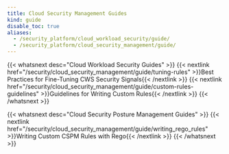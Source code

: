 ```yaml
---
title: Cloud Security Management Guides
kind: guide
disable_toc: true
aliases:
  - /security_platform/cloud_workload_security/guide/
  - /security_platform/cloud_security_management/guide/
---
```


{{< whatsnext desc="Cloud Workload Security Guides" >}}
    {{< nextlink href="/security/cloud_security_management/guide/tuning-rules" >}}Best Practices for Fine-Tuning CWS Security Signals{{< /nextlink >}}
    {{< nextlink href="/security/cloud_security_management/guide/custom-rules-guidelines" >}}Guidelines for Writing Custom Rules{{< /nextlink >}}
{{< /whatsnext >}}

{{< whatsnext desc="Cloud Security Posture Management Guides" >}}
    {{< nextlink href="/security/cloud_security_management/guide/writing_rego_rules" >}}Writing Custom CSPM Rules with Rego{{< /nextlink >}}
{{< /whatsnext >}}
